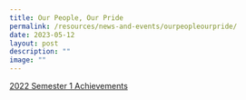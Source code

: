 ```yaml
---
title: Our People, Our Pride
permalink: /resources/news-and-events/ourpeopleourpride/
date: 2023-05-12
layout: post
description: ""
image: ""
---
```

[2022 Semester 1 Achievements](/resources/news-and-events/2022-sem-1-achievements/)